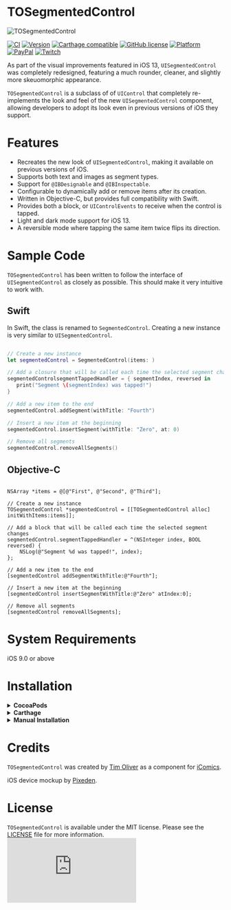 # TOSegmentedControl

![TOSegmentedControl](screenshot.jpg)

[![CI](https://github.com/TimOliver/TOSegmentedControl/workflows/CI/badge.svg)](https://github.com/TimOliver/TOSegmentedControl/actions?query=workflow%3ACI)
[![Version](https://img.shields.io/cocoapods/v/TOSegmentedControl.svg?style=flat)](http://cocoadocs.org/docsets/TOSegmentedControl)
[![Carthage compatible](https://img.shields.io/badge/Carthage-compatible-4BC51D.svg?style=flat)](https://github.com/Carthage/Carthage)
[![GitHub license](https://img.shields.io/badge/license-MIT-blue.svg)](https://raw.githubusercontent.com/TimOliver/TOSegmentedControl/master/LICENSE)
[![Platform](https://img.shields.io/cocoapods/p/TOSegmentedControl.svg?style=flat)](http://cocoadocs.org/docsets/TOSegmentedControl)
[![PayPal](https://img.shields.io/badge/paypal-donate-blue.svg)](https://www.paypal.com/cgi-bin/webscr?cmd=_s-xclick&hosted_button_id=M4RKULAVKV7K8)
[![Twitch](https://img.shields.io/badge/twitch-timXD-6441a5.svg)](http://twitch.tv/timXD)

As part of the visual improvements featured in iOS 13, `UISegmentedControl` was completely redesigned, featuring a much rounder, cleaner, and slightly more skeuomorphic appearance.

`TOSegmentedControl` is a subclass of of `UIControl` that completely re-implements the look and feel of the new `UISegmentedControl` component, allowing developers to adopt its look even in previous versions of iOS they support.

# Features

* Recreates the new look of `UISegmentedControl`, making it available on previous versions of iOS.
* Supports both text and images as segment types.
* Support for `@IBDesignable` and `@IBInspectable`.
* Configurable to dynamically add or remove items after its creation.
* Written in Objective-C, but provides full compatibility with Swift.
* Provides both a block, or `UIControlEvents` to receive when the control is tapped.
* Light and dark mode support for iOS 13.
* A reversible mode where tapping the same item twice flips its direction.

# Sample Code

`TOSegmentedControl` has been written to follow the interface of `UISegmentedControl` as closely as possible. This should make it very intuitive to work with.

## Swift

In Swift, the class is renamed to `SegmentedControl`. Creating a new instance is very similar to `UISegmentedControl`.

```Swift

// Create a new instance
let segmentedControl = SegmentedControl(items: )

// Add a closure that will be called each time the selected segment changes
segmentedControlsegmentTappedHandler = { segmentIndex, reversed in
   print("Segment \(segmentIndex) was tapped!")
}

// Add a new item to the end
segmentedControl.addSegment(withTitle: "Fourth")

// Insert a new item at the beginning
segmentedControl.insertSegment(withTitle: "Zero", at: 0)

// Remove all segments
segmentedControl.removeAllSegments()

```

## Objective-C

```objc

NSArray *items = @[@"First", @"Second", @"Third"];

// Create a new instance
TOSegmentedControl *segmentedControl = [[TOSegmentedControl alloc] initWithItems:items]];

// Add a block that will be called each time the selected segment changes
segmentedControl.segmentTappedHandler = ^(NSInteger index, BOOL reversed) {
    NSLog(@"Segment %d was tapped!", index);
};

// Add a new item to the end
[segmentedControl addSegmentWithTitle:@"Fourth"];

// Insert a new item at the beginning
[segmentedControl insertSegmentWithTitle:@"Zero" atIndex:0];

// Remove all segments
[segmentedControl removeAllSegments];
```


# System Requirements
iOS 9.0 or above

# Installation

<details>
  <summary><strong>CocoaPods</strong></summary>

Add the following to your Podfile:
``` ruby
pod 'TOSegmentedControl'
```
</details>

<details>
  <summary><strong>Carthage</strong></summary>

1. Add the following to your Cartfile:
``` 
github "TimOliver/TOSegmentedControl"
```

2. Run `carthage update`

3. From the `Carthage/Build` folder, import the  `TOSegmentedControl.framework`.

4. Follow the remaining steps on [Getting Started with Carthage](https://github.com/Carthage/Carthage#getting-started) to finish integrating the framework.

</details>

<details>
<summary><strong>Manual Installation</strong></summary>

All of the necessary source files located in the `TOSegmentedControl` folder. Simply drag that folder into your Xcode project. 
</details>

# Credits

`TOSegmentedControl` was created by [Tim Oliver](http://twitter.com/TimOliverAU) as a component for [iComics](http://icomics.co).

iOS device mockup by [Pixeden](http://www.pixeden.com).

# License

`TOSegmentedControl` is available under the MIT license. Please see the [LICENSE](LICENSE) file for more information. ![analytics](https://ga-beacon.appspot.com/UA-5643664-16/TOSegmentedControl/README.md?pixel)
